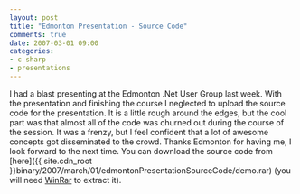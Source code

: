```yaml
---
layout: post
title: "Edmonton Presentation - Source Code"
comments: true
date: 2007-03-01 09:00
categories:
- c sharp
- presentations
---
```


I had a blast presenting at the Edmonton .Net User Group last week. With the presentation and finishing the course I neglected to upload the source code for the presentation. 
It is a little rough around the edges, but the cool part was that almost all of the code was churned out during the course of the session. It was a frenzy, but I feel confident that a lot of awesome concepts got disseminated to the crowd. 
Thanks Edmonton for having me, I look forward to the next time. 
You can download the source code from [here]({{ site.cdn_root }}binary/2007/march/01/edmontonPresentationSourceCode/demo.rar) (you will need [WinRar](http://www.rarlab.com/) to extract it).




